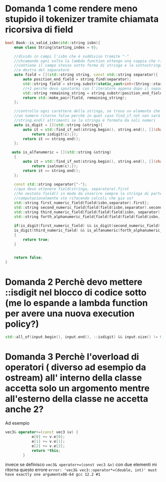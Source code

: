 # Domanda 1 come rendere meno stupido il tokenizer tramite chiamata ricorsiva di field

```cpp
bool Book::is_valid_isbn(std::string isbn){
    enum class String{starting_index = 0};

    //divido in campi l'isbn che è suddiviso tramite "-"
    //chiamando ogni volta la lambda function ottengo una coppia che rispettivamente
    //contiene il campo stesso sotto forma di stringa e la sottostringa rimanente
    //a destra del separatore
    auto field = [](std::string string, const std::string separator){
        auto position_end_field = string.find(separator);
        std::string field = string.substr(static_cast<int>(String::starting_index), position_end_field);
        //+1 perchè devo spostarmi con l'iteratore appena dopo il separatore "-"
        std::string remaining_string = string.substr(position_end_field+1);
        return std::make_pair(field, remaining_string);
    };

    //controllo ogni carattere della stringa, se trovo un elemento che non è
    //un numero ritorno false perchè in quel caso find_if_not non sarà arrivato a
    //string.end() altrimenti se la stringa è formata da soli numeri 
    auto is_digit = [](std::string &string){
        auto it = std::find_if_not(string.begin(), string.end(), [](char const &c){
            return isdigit(c);});
        return it == string.end();
    };

   auto is_alfanumeric = [](std::string &string)
    {
        auto it = std::find_if_not(string.begin(), string.end(), [](char const &c){
            return isalnum(c);});
        return it == string.end();
    };
    
    const std::string separator{"-"};
    //qua devo ottenere field(stringa, separatore).first
    //ho nestato field() in modo da inserire sempre la stringa di partenza
    //computazionalmente sto rifacendo calcoli che gia so?
    std::string first_numeric_field{field(isbn,separator).first};
    std::string second_numeric_field{field(field(isbn,separator).second, separator).first};
    std::string third_numeric_field{field(field(field(isbn, separator).second,separator).second, separator).first};
    std::string forth_alphanumeric_field{field(field(field(field(isbn, separator).second, separator).second,separator).second, separator).first};
    
    if(is_digit(first_numeric_field) && is_digit(second_numeric_field) && 
    is_digit(third_numeric_field) && is_alfanumeric(forth_alphanumeric_field))
    {
        return true;
    }


    return false;
}
```

# Domanda 2 Perchè devo mettere ::isdigit nel blocco di codice sotto (me lo espande a lambda function per avere una nuova execution  policy?)
```cpp
std::all_of(input.begin(), input.end(), ::isdigit) && input.size() != 0
```

# Domanda 3 Perchè l'overload di operatori ( diverso ad esempio da ostream) all' interno della classe accetta solo un argomento mentre all'esterno della classe ne accetta anche 2?

Ad esempio 

``` cpp
vec3& operator+=(const vec3 &v) {
            e[0] += v.e[0];
            e[1] += v.e[1];
            e[2] += v.e[2];
            return *this;
        }
```


invece se definisco `vec3& operator+=(const vec3 &v)` con due elementi mi ritorna questo errore `error: 'vec3& vec3::operator*=(double, int)' must have exactly one argumentx86-64 gcc 12.2 #1`
